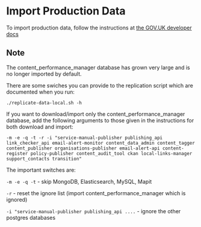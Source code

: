 # Import Production Data


To import production data, follow the instructions at 
[the GOV.UK developer docs](https://docs.publishing.service.gov.uk/manual/get-started.html#8-import-production-data)

## Note
The content_performance_manager database has grown very large and is no longer imported by default.

There are some swiches you can provide to the replication script which are documented when you run:

```
./replicate-data-local.sh -h
```

If you want to download/import only the content_performance_manager database, add the following arguments to 
those given in the instructions for both download and import:

```
-m -e -q -t -r -i "service-manual-publisher publishing_api link_checker_api email-alert-monitor content_data_admin content_tagger content_publisher organisations-publisher email-alert-api content-register policy-publisher content_audit_tool ckan local-links-manager support_contacts transition"
```

The important switches are: 

`-m -e -q -t` - skip MongoDB, Elasticsearch, MySQL, Mapit

`-r` - reset the ignore list (import content_performance_manager which is ignored)

`-i "service-manual-publisher publishing_api ....` - ignore the other postgres databases
